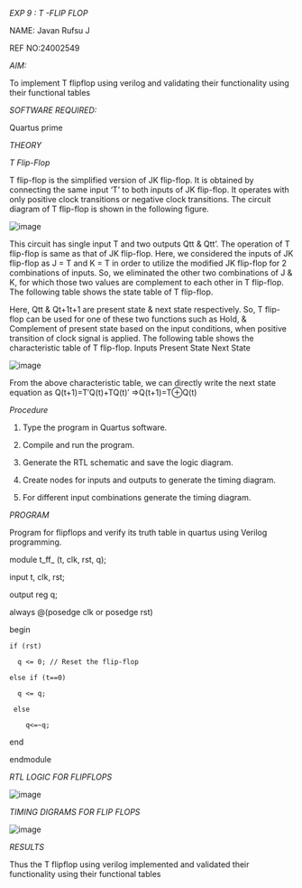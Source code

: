 *EXP 9 : T -FLIP FLOP*

NAME: Javan Rufsu J

REF NO:24002549

*AIM:*

To implement  T flipflop using verilog and validating their functionality using their functional tables

*SOFTWARE REQUIRED:*

Quartus prime

*THEORY*

*T Flip-Flop*

T flip-flop is the simplified version of JK flip-flop. It is obtained by connecting the same input ‘T’ to both inputs of JK flip-flop. It operates with only positive clock transitions or negative clock transitions. The circuit diagram of T flip-flop is shown in the following figure.

![image](https://github.com/naavaneetha/T-FLIPFLOP-POSEDGE/assets/154305477/458a68fe-2d08-4a9d-ac4f-7ae0480ce0bd)

 
This circuit has single input T and two outputs Qtt & Qtt’. The operation of T flip-flop is same as that of JK flip-flop. Here, we considered the inputs of JK flip-flop as J = T and K = T in order to utilize the modified JK flip-flop for 2 combinations of inputs. So, we eliminated the other two combinations of J & K, for which those two values are complement to each other in T flip-flop. The following table shows the state table of T flip-flop.

Here, Qtt & Qt+1t+1 are present state & next state respectively. So, T flip-flop can be used for one of these two functions such as Hold, & Complement of present state based on the input conditions, when positive transition of clock signal is applied. The following table shows the characteristic table of T flip-flop. Inputs Present State Next State

![image](https://github.com/naavaneetha/T-FLIPFLOP-POSEDGE/assets/154305477/cdd7fb32-539f-4b66-bb8d-f305a153c886)

 
From the above characteristic table, we can directly write the next state equation as Q(t+1)=T′Q(t)+TQ(t)′ ⇒Q(t+1)=T⊕Q(t)

*Procedure*

1.	Type the program in Quartus software.

2.	Compile and run the program.

3.	Generate the RTL schematic and save the logic diagram.

4.	Create nodes for inputs and outputs to generate the timing diagram.

5.	For different input combinations generate the timing diagram.

*PROGRAM*

 Program for flipflops and verify its truth table in quartus using Verilog programming.

 module t_ff_ (t, clk, rst, q);
  
  input t, clk, rst;
  
  output reg q;

  
  always @(posedge clk or posedge rst) 

begin

    if (rst)
    
      q <= 0; // Reset the flip-flop
    
    else if (t==0)
    
      q <= q; 
     
     else
     
        q<=~q;
  
  end

endmodule



*RTL LOGIC FOR FLIPFLOPS*


![image](https://github.com/user-attachments/assets/a8feaa1d-1c8d-4492-b8ba-ec11d8d59c54)



*TIMING DIGRAMS FOR FLIP FLOPS*


![image](https://github.com/user-attachments/assets/dfac2859-2d9f-411e-8879-1d4035f638a0)



*RESULTS*

Thus the T flipflop using verilog implemented and validated their functionality using their functional tables
